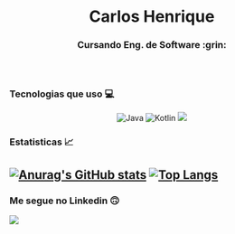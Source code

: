 <p align="center">
  <h1 align="center">Carlos Henrique</h1>
  <h3 align="center">Cursando Eng. de Software :grin:<h3>
  <br/>
</p>
  
 ### Tecnologias que uso :computer:
 
<p align="center">
  <img alt="Java" src="https://img.shields.io/badge/java-%23ED8B00.svg?style=for-the-badge&logo=java&logoColor=white"/>
  <img alt="Kotlin" src="https://img.shields.io/badge/kotlin-%230095D5.svg?style=for-the-badge&logo=kotlin&logoColor=white"/>
  <img src="https://img.shields.io/badge/Node.js-43853D?style=for-the-badge&logo=node.js&logoColor=white">
</p>

### Estatisticas :chart_with_upwards_trend:
[![Anurag's GitHub stats](https://github-readme-stats.vercel.app/api?username=dev-rodrigues&hide=issues,contribs)](https://github.com/anuraghazra/github-readme-stats)
[![Top Langs](https://github-readme-stats.vercel.app/api/top-langs/?username=dev-rodrigues&layout=compact)](https://github.com/anuraghazra/github-readme-stats)
---

### Me segue no Linkedin :upside_down_face:
<a href="https://www.linkedin.com/in/carlos-henrique-dos-santos-rodrigues-33b28b149/">
  <img src="https://img.shields.io/badge/LinkedIn-0077B5?style=for-the-badge&logo=linkedin&logoColor=white"></img>
</a>
